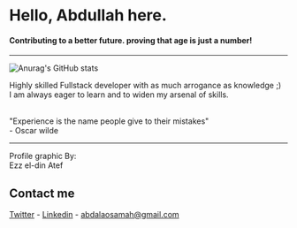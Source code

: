 
# <b>Hello, Abdullah here.</b> <br>
#### Contributing to a better future. proving that age is just a number!
<hr>

![Anurag's GitHub stats](https://github-readme-stats.vercel.app/api?username=abdalaosama&show_icons=true&theme=radical)

Highly skilled Fullstack developer with as much arrogance as knowledge ;) <br>I am always eager to learn and to widen my arsenal of skills.<br><br>

"Experience is the name people give to their mistakes"<br>                                                    - Oscar wilde<br>
<hr>
Profile graphic By:
<br>Ezz el-din Atef 
<br>

## Contact me

[Twitter](https://twitter.com/Abdallah__Osama) - 
[Linkedin](https://www.linkedin.com/in/abdullah-osamah/) - 
abdalaosamah@gmail.com
